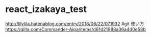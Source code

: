 # react_izakaya_test
http://lilylila.hatenablog.com/entry/2018/06/22/071932 #git 使い方
https://qiita.com/Commander-Aipa/items/d61d21988a36a4d0e58b
